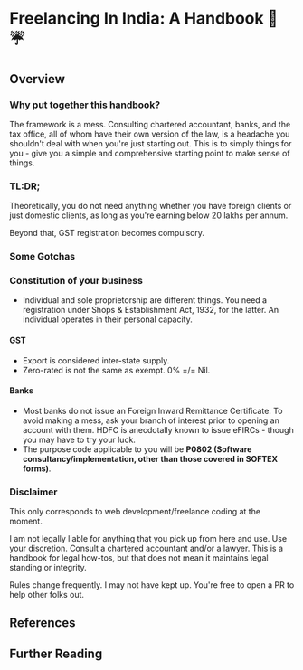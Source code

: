 # Freelancing In India: A Handbook 📗 ☔️

## Overview

### Why put together this handbook?

The framework is a mess. Consulting chartered accountant, banks, and the tax office, all of whom have their own version of the law, is a headache you shouldn't deal with when you're just starting out. This is to simply things for you - give you a simple and comprehensive starting point to make sense of things.

### TL:DR;

Theoretically, you do not need anything whether you have foreign clients or just domestic clients, as long as you're earning below 20 lakhs per annum.

Beyond that, GST registration becomes compulsory.

### Some Gotchas

### Constitution of your business

* Individual and sole proprietorship are different things. You need a registration under Shops & Establishment Act, 1932, for the latter. An individual operates in their personal capacity.

#### GST
* Export is considered inter-state supply.
* Zero-rated is not the same as exempt. 0% =/= Nil.

#### Banks
* Most banks do not issue an Foreign Inward Remittance Certificate. To avoid making a mess, ask your branch of interest prior to opening an account with them. HDFC is anecdotally known to issue eFIRCs - though you may have to try your luck.
* The purpose code applicable to you will be **P0802 (Software consultancy/implementation, other than those covered in SOFTEX forms)**.

### Disclaimer

This only corresponds to web development/freelance coding at the moment.

I am not legally liable for anything that you pick up from here and use. Use your discretion. Consult a chartered accountant and/or a lawyer. This is a handbook for legal how-tos, but that does not mean it maintains legal standing or integrity.

Rules change frequently. I may not have kept up. You're free to open a PR to help other folks out.

## References

## Further Reading
